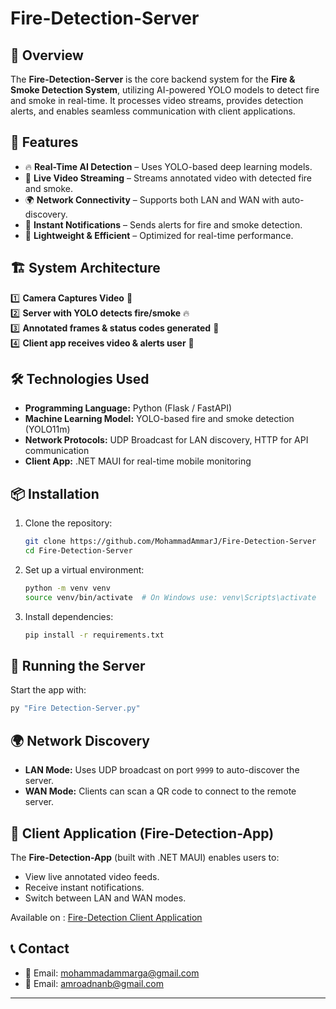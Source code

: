 # Fire-Detection-Server

## 🚀 Overview
The **Fire-Detection-Server** is the core backend system for the **Fire & Smoke Detection System**, utilizing AI-powered YOLO models to detect fire and smoke in real-time. It processes video streams, provides detection alerts, and enables seamless communication with client applications.

## 📌 Features
- 🔥 **Real-Time AI Detection** – Uses YOLO-based deep learning models.
- 🎥 **Live Video Streaming** – Streams annotated video with detected fire and smoke.
- 🌍 **Network Connectivity** – Supports both LAN and WAN with auto-discovery.
- 🔔 **Instant Notifications** – Sends alerts for fire and smoke detection.
- 📡 **Lightweight & Efficient** – Optimized for real-time performance.

## 🏗️ System Architecture
1️⃣ **Camera Captures Video** 🎥  
2️⃣ **Server with YOLO detects fire/smoke** 🔥  
3️⃣ **Annotated frames & status codes generated** 💾  
4️⃣ **Client app receives video & alerts user** 📲  

## 🛠️ Technologies Used
- **Programming Language:** Python (Flask / FastAPI)
- **Machine Learning Model:** YOLO-based fire and smoke detection (YOLO11m)
- **Network Protocols:** UDP Broadcast for LAN discovery, HTTP for API communication
- **Client App:** .NET MAUI for real-time mobile monitoring

## 📦 Installation
1. Clone the repository:
   ```sh
   git clone https://github.com/MohammadAmmarJ/Fire-Detection-Server
   cd Fire-Detection-Server
   ```
2. Set up a virtual environment:
   ```sh
   python -m venv venv
   source venv/bin/activate  # On Windows use: venv\Scripts\activate
   ```
3. Install dependencies:
   ```sh
   pip install -r requirements.txt
   ```

## 🚀 Running the Server
Start the app with:
```sh
py "Fire Detection-Server.py"
```

## 🌍 Network Discovery
- **LAN Mode:** Uses UDP broadcast on port `9999` to auto-discover the server.
- **WAN Mode:** Clients can scan a QR code to connect to the remote server.


## 📱 Client Application (Fire-Detection-App)
The **Fire-Detection-App** (built with .NET MAUI) enables users to:
- View live annotated video feeds.
- Receive instant notifications.
- Switch between LAN and WAN modes.
  
Available on : [Fire-Detection Client Application](https://github.com/MohammadAmmarJ/Fire-Detection-Client)

## 📞 Contact

- 📧 Email: [mohammadammarga@gmail.com](mailto\:mohammadammarga@gmail.com)
- 📧 Email: [amroadnanb@gmail.com](mailto\:amroadnanb@gmail.com)
---
